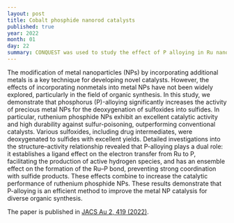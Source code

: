 ```yaml
---
layout: post
title: Cobalt phosphide nanorod catalysts
published: true
year: 2022
month: 01
day: 22
summary: CONQUEST was used to study the effect of P alloying in Ru nanoparticles
---
```


The modification of metal nanoparticles (NPs) by incorporating
additional metals is a key technique for developing novel
catalysts. However, the effects of incorporating nonmetals into metal
NPs have not been widely explored, particularly in the field of
organic synthesis. In this study, we demonstrate that phosphorus
(P)-alloying significantly increases the activity of precious metal
NPs for the deoxygenation of sulfoxides into sulfides. In particular,
ruthenium phosphide NPs exhibit an excellent catalytic activity and
high durability against sulfur-poisoning, outperforming conventional
catalysts. Various sulfoxides, including drug intermediates, were
deoxygenated to sulfides with excellent yields. Detailed
investigations into the structure–activity relationship revealed that
P-alloying plays a dual role: it establishes a ligand effect on the
electron transfer from Ru to P, facilitating the production of active
hydrogen species, and has an ensemble effect on the formation of the
Ru–P bond, preventing strong coordination with sulfide products. These
effects combine to increase the catalytic performance of ruthenium
phosphide NPs. These results demonstrate that P-alloying is an
efficient method to improve the metal NP catalysis for diverse organic
synthesis.

The paper is published in [JACS Au 2, 419 (2022)](https://doi.org/10.1021/jacsau.1c00461).
